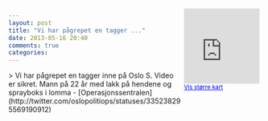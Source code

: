```yaml
---
layout: post
title: "Vi har pågrepet en tagger ..."
date: 2013-05-16 20:40
comments: true
categories: 
---
```

<div style="float:right; margin:5px; position:relative;top:-130px;"><iframe width="150" height="150" frameborder="0" scrolling="no" marginheight="0" marginwidth="0" src="http://maps.google.com/maps?q=Oslo,+Oslo&hl=no&t=m&z=14&output=embed&iwloc=&"></iframe><br/><small><a href="http://maps.google.com/maps?q=Oslo,+Oslo&hl=no&t=m&z=14&source=embed&iwloc=A" style="color:#0000FF;text-align:left" target="_new">Vis st&oslash;rre kart</a></small></div>
> Vi har pågrepet en tagger inne på Oslo S. Video er sikret. Mann på 22 år med lakk på hendene og sprayboks i lomma
- [Operasjonssentralen](http://twitter.com/oslopolitiops/statuses/335238295569190912)
